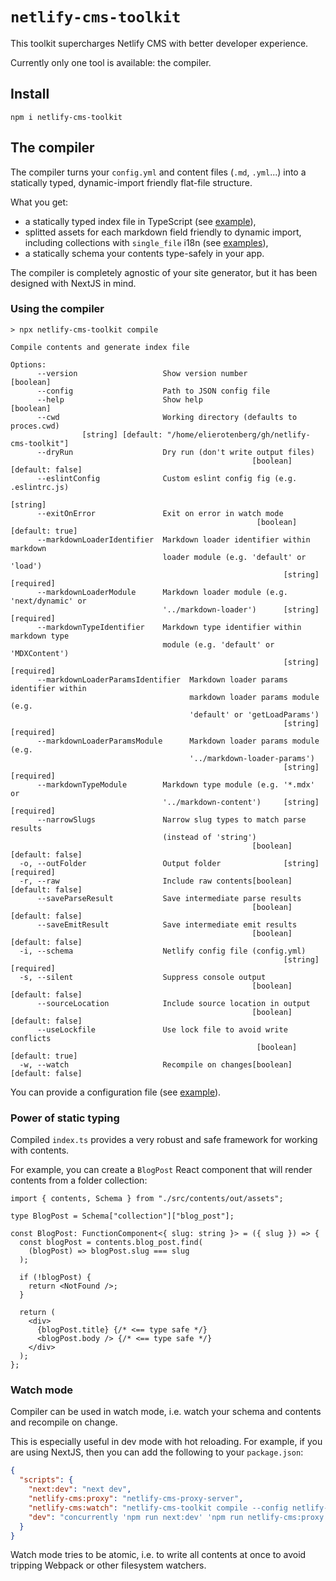 # `netlify-cms-toolkit`

This toolkit supercharges Netlify CMS with better developer experience.

Currently only one tool is available: the compiler.

## Install

`npm i netlify-cms-toolkit`

## The compiler

The compiler turns your `config.yml` and content files (`.md`, `.yml`...) into a statically typed, dynamic-import friendly flat-file structure.

What you get:

- a statically typed index file in TypeScript (see [example](src/__tests__/fixtures/out/assets/index.ts)),
- splitted assets for each markdown field friendly to dynamic import, including collections with `single_file` i18n (see [examples](src/__tests__/fixtures/out/assets)),
- a statically schema your contents type-safely in your app.

The compiler is completely agnostic of your site generator, but it has been designed with NextJS in mind.

### Using the compiler

```
> npx netlify-cms-toolkit compile

Compile contents and generate index file

Options:
      --version                   Show version number                  [boolean]
      --config                    Path to JSON config file
      --help                      Show help                            [boolean]
      --cwd                       Working directory (defaults to proces.cwd)
                [string] [default: "/home/elierotenberg/gh/netlify-cms-toolkit"]
      --dryRun                    Dry run (don't write output files)
                                                      [boolean] [default: false]
      --eslintConfig              Custom eslint config fig (e.g. .eslintrc.js)
                                                                        [string]
      --exitOnError               Exit on error in watch mode
                                                       [boolean] [default: true]
      --markdownLoaderIdentifier  Markdown loader identifier within markdown
                                  loader module (e.g. 'default' or 'load')
                                                             [string] [required]
      --markdownLoaderModule      Markdown loader module (e.g. 'next/dynamic' or
                                  '../markdown-loader')      [string] [required]
      --markdownTypeIdentifier    Markdown type identifier within markdown type
                                  module (e.g. 'default' or 'MDXContent')
                                                             [string] [required]
      --markdownLoaderParamsIdentifier  Markdown loader params identifier within
                                        markdown loader params module (e.g.
                                        'default' or 'getLoadParams')
                                                             [string] [required]
      --markdownLoaderParamsModule      Markdown loader params module (e.g.
                                        '../markdown-loader-params')
                                                             [string] [required]
      --markdownTypeModule        Markdown type module (e.g. '*.mdx' or
                                  '../markdown-content')     [string] [required]
      --narrowSlugs               Narrow slug types to match parse results
                                  (instead of 'string')
                                                      [boolean] [default: false]
  -o, --outFolder                 Output folder              [string] [required]
  -r, --raw                       Include raw contents[boolean] [default: false]
      --saveParseResult           Save intermediate parse results
                                                      [boolean] [default: false]
      --saveEmitResult            Save intermediate emit results
                                                      [boolean] [default: false]
  -i, --schema                    Netlify config file (config.yml)
                                                             [string] [required]
  -s, --silent                    Suppress console output
                                                      [boolean] [default: false]
      --sourceLocation            Include source location in output
                                                      [boolean] [default: false]
      --useLockfile               Use lock file to avoid write conflicts
                                                       [boolean] [default: true]
  -w, --watch                     Recompile on changes[boolean] [default: false]
```

You can provide a configuration file (see [example](netlify-cms-toolkit-compiler.json.json)).

### Power of static typing

Compiled `index.ts` provides a very robust and safe framework for working with contents.

For example, you can create a `BlogPost` React component that will render contents from a folder collection:

```tsx
import { contents, Schema } from "./src/contents/out/assets";

type BlogPost = Schema["collection"]["blog_post"];

const BlogPost: FunctionComponent<{ slug: string }> = ({ slug }) => {
  const blogPost = contents.blog_post.find(
    (blogPost) => blogPost.slug === slug
  );

  if (!blogPost) {
    return <NotFound />;
  }

  return (
    <div>
      {blogPost.title} {/* <== type safe */}
      <blogPost.body /> {/* <== type safe */}
    </div>
  );
};
```

### Watch mode

Compiler can be used in watch mode, i.e. watch your schema and contents and recompile on change.

This is especially useful in dev mode with hot reloading. For example, if you are using NextJS, then you can add the following to your `package.json`:

```json
{
  "scripts": {
    "next:dev": "next dev",
    "netlify-cms:proxy": "netlify-cms-proxy-server",
    "netlify-cms:watch": "netlify-cms-toolkit compile --config netlify-cms-toolkit-compiler.config.json",
    "dev": "concurrently 'npm run next:dev' 'npm run netlify-cms:proxy' 'npm run netlify-cms:watch'"
  }
}
```

Watch mode tries to be atomic, i.e. to write all contents at once to avoid tripping Webpack or other filesystem watchers.
